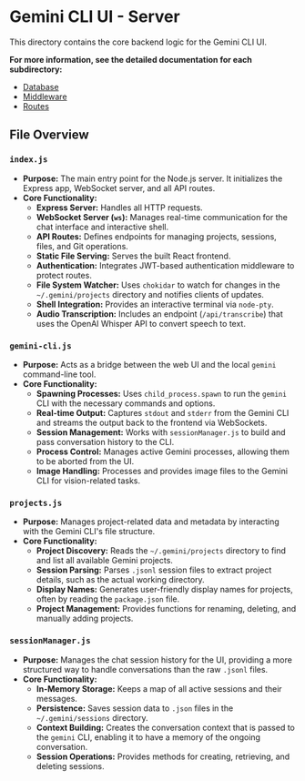 # Gemini CLI UI - Server

This directory contains the core backend logic for the Gemini CLI UI.

**For more information, see the detailed documentation for each subdirectory:**

*   [Database](./database/GEMINI.md)
*   [Middleware](./middleware/GEMINI.md)
*   [Routes](./routes/GEMINI.md)

## File Overview

### `index.js`

-   **Purpose:** The main entry point for the Node.js server. It initializes the Express app, WebSocket server, and all API routes.
-   **Core Functionality:**
    -   **Express Server:** Handles all HTTP requests.
    -   **WebSocket Server (`ws`):** Manages real-time communication for the chat interface and interactive shell.
    -   **API Routes:** Defines endpoints for managing projects, sessions, files, and Git operations.
    -   **Static File Serving:** Serves the built React frontend.
    -   **Authentication:** Integrates JWT-based authentication middleware to protect routes.
    -   **File System Watcher:** Uses `chokidar` to watch for changes in the `~/.gemini/projects` directory and notifies clients of updates.
    -   **Shell Integration:** Provides an interactive terminal via `node-pty`.
    -   **Audio Transcription:** Includes an endpoint (`/api/transcribe`) that uses the OpenAI Whisper API to convert speech to text.

### `gemini-cli.js`

-   **Purpose:** Acts as a bridge between the web UI and the local `gemini` command-line tool.
-   **Core Functionality:**
    -   **Spawning Processes:** Uses `child_process.spawn` to run the `gemini` CLI with the necessary commands and options.
    -   **Real-time Output:** Captures `stdout` and `stderr` from the Gemini CLI and streams the output back to the frontend via WebSockets.
    -   **Session Management:** Works with `sessionManager.js` to build and pass conversation history to the CLI.
    -   **Process Control:** Manages active Gemini processes, allowing them to be aborted from the UI.
    -   **Image Handling:** Processes and provides image files to the Gemini CLI for vision-related tasks.

### `projects.js`

-   **Purpose:** Manages project-related data and metadata by interacting with the Gemini CLI's file structure.
-   **Core Functionality:**
    -   **Project Discovery:** Reads the `~/.gemini/projects` directory to find and list all available Gemini projects.
    -   **Session Parsing:** Parses `.jsonl` session files to extract project details, such as the actual working directory.
    -   **Display Names:** Generates user-friendly display names for projects, often by reading the `package.json` file.
    -   **Project Management:** Provides functions for renaming, deleting, and manually adding projects.

### `sessionManager.js`

-   **Purpose:** Manages the chat session history for the UI, providing a more structured way to handle conversations than the raw `.jsonl` files.
-   **Core Functionality:**
    -   **In-Memory Storage:** Keeps a map of all active sessions and their messages.
    -   **Persistence:** Saves session data to `.json` files in the `~/.gemini/sessions` directory.
    -   **Context Building:** Creates the conversation context that is passed to the `gemini` CLI, enabling it to have a memory of the ongoing conversation.
    -   **Session Operations:** Provides methods for creating, retrieving, and deleting sessions.
